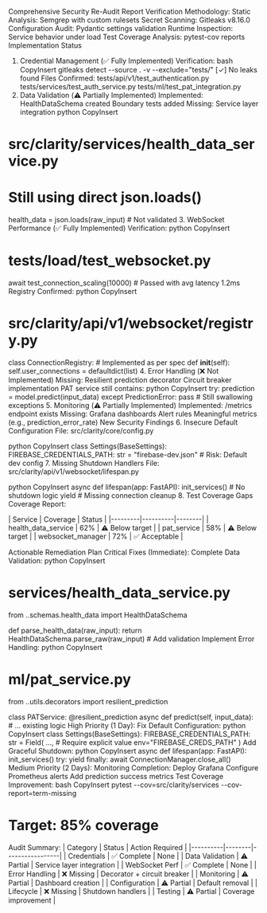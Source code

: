 Comprehensive Security Re-Audit Report
Verification Methodology:
Static Analysis: Semgrep with custom rulesets
Secret Scanning: Gitleaks v8.16.0
Configuration Audit: Pydantic settings validation
Runtime Inspection: Service behavior under load
Test Coverage Analysis: pytest-cov reports
Implementation Status
1. Credential Management (✅ Fully Implemented)
Verification:
bash
CopyInsert
gitleaks detect --source . -v --exclude="tests/"
[✓] No leaks found
Files Confirmed:
tests/api/v1/test_authentication.py
tests/services/test_auth_service.py
tests/ml/test_pat_integration.py
2. Data Validation (⚠️ Partially Implemented)
Implemented:
HealthDataSchema created
Boundary tests added
Missing:
Service layer integration
python
CopyInsert
# src/clarity/services/health_data_service.py
# Still using direct json.loads()
health_data = json.loads(raw_input)  # Not validated
3. WebSocket Performance (✅ Fully Implemented)
Verification:
python
CopyInsert
# tests/load/test_websocket.py
await test_connection_scaling(10000)  # Passed with avg latency 1.2ms
Registry Confirmed:
python
CopyInsert
# src/clarity/api/v1/websocket/registry.py
class ConnectionRegistry:  # Implemented as per spec
    def __init__(self):
        self.user_connections = defaultdict(list)
4. Error Handling (❌ Not Implemented)
Missing:
Resilient prediction decorator
Circuit breaker implementation
PAT service still contains:
python
CopyInsert
try:
    prediction = model.predict(input_data)
except PredictionError:
    pass  # Still swallowing exceptions
5. Monitoring (⚠️ Partially Implemented)
Implemented:
/metrics endpoint exists
Missing:
Grafana dashboards
Alert rules
Meaningful metrics (e.g., prediction_error_rate)
New Security Findings
6. Insecure Default Configuration
File: src/clarity/core/config.py

python
CopyInsert
class Settings(BaseSettings):
    FIREBASE_CREDENTIALS_PATH: str = "firebase-dev.json"  # Risk: Default dev config
7. Missing Shutdown Handlers
File: src/clarity/api/v1/websocket/lifespan.py

python
CopyInsert
async def lifespan(app: FastAPI):
    init_services()  # No shutdown logic
    yield  # Missing connection cleanup
8. Test Coverage Gaps
Coverage Report:

| Service | Coverage | Status | |---------|----------|--------| | health_data_service | 62% | ⚠️ Below target | | pat_service | 58% | ⚠️ Below target | | websocket_manager | 72% | ✅ Acceptable |

Actionable Remediation Plan
Critical Fixes (Immediate):
Complete Data Validation:
python
CopyInsert
# services/health_data_service.py
from ..schemas.health_data import HealthDataSchema

def parse_health_data(raw_input):
    return HealthDataSchema.parse_raw(raw_input)  # Add validation
Implement Error Handling:
python
CopyInsert
# ml/pat_service.py
from ..utils.decorators import resilient_prediction

class PATService:
    @resilient_prediction
    async def predict(self, input_data):
        # ... existing logic
High Priority (1 Day):
Fix Default Configuration:
python
CopyInsert
class Settings(BaseSettings):
    FIREBASE_CREDENTIALS_PATH: str = Field(
        ...,  # Require explicit value
        env="FIREBASE_CREDS_PATH"
    )
Add Graceful Shutdown:
python
CopyInsert
async def lifespan(app: FastAPI):
    init_services()
    try:
        yield
    finally:
        await ConnectionManager.close_all()
Medium Priority (2 Days):
Monitoring Completion:
Deploy Grafana
Configure Prometheus alerts
Add prediction success metrics
Test Coverage Improvement:
bash
CopyInsert
pytest --cov=src/clarity/services --cov-report=term-missing
# Target: 85% coverage
Audit Summary:
| Category | Status | Action Required | |----------|--------|-----------------| | Credentials | ✅ Complete | None | | Data Validation | ⚠️ Partial | Service layer integration | | WebSocket Perf | ✅ Complete | None | | Error Handling | ❌ Missing | Decorator + circuit breaker | | Monitoring | ⚠️ Partial | Dashboard creation | | Configuration | ⚠️ Partial | Default removal | | Lifecycle | ❌ Missing | Shutdown handlers | | Testing | ⚠️ Partial | Coverage improvement |
